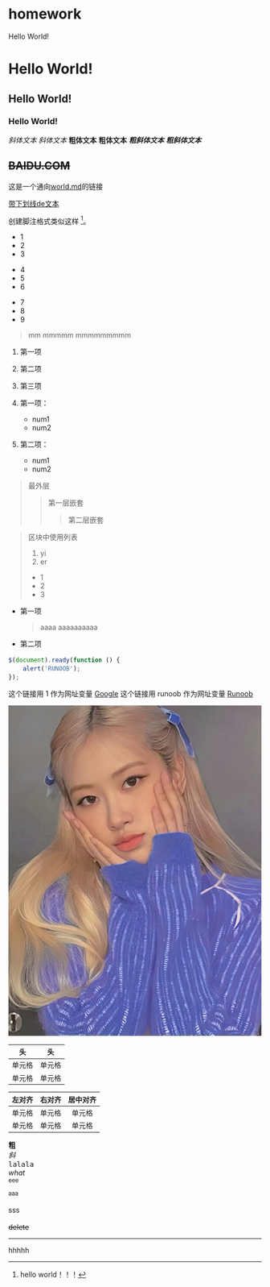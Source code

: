 # homework
 Hello World! 
# Hello World! 
## Hello World! 
### Hello World! 



*斜体文本*
_斜体文本_
**粗体文本**
__粗体文本__
***粗斜体文本***
___粗斜体文本___

~~BAIDU.COM~~
--------------------
这是一个通向[world.md](https://github.com/Safeyan369/hello/blob/main/world.md)的链接


<u>带下划线de文本</u>

创建脚注格式类似这样 [^RUNOOB]。

[^RUNOOB]: hello world！！！

* 1
* 2
* 3

+ 4
+ 5
+ 6


- 7
- 8
- 9

> mm
> mmmmm
> mmmmmmmmm




1. 第一项
2. 第二项
3. 第三项

1. 第一项：
    - num1
    - num2
2. 第二项：
    - num1
    - num2



> 最外层
> > 第一层嵌套
> > > 第二层嵌套

> 区块中使用列表
> 1. yi
> 2. er
> + 1
> + 2
> + 3

* 第一项
    > aaaa
    > aaaaaaaaaa
* 第二项

```javascript
$(document).ready(function () {
    alert('RUNOOB');
});
```

这个链接用 1 作为网址变量 [Google][1]
这个链接用 runoob 作为网址变量 [Runoob][runoob]


  [1]: http://www.google.com/
  [runoob]: http://www.runoob.com/

![alt what the hell](https://github.com/Keanu-teh/homework/blob/main/3.JPG)

|  头   | 头  |
|  ----  | ----  |
| 单元格  | 单元格 |
| 单元格  | 单元格 |

| 左对齐 | 右对齐 | 居中对齐 |
| :-----| ----: | :----: |
| 单元格 | 单元格 | 单元格 |
| 单元格 | 单元格 | 单元格 |

<b>粗</b>  
<i>斜</i>  
<kbd>lalala</kbd>   
<em>what</em>  
<sup>eee</sup>  
<sub>aaa</sub>  
<br>sss</br>  
<del>delete</del>  
<hr/>hhhhh
